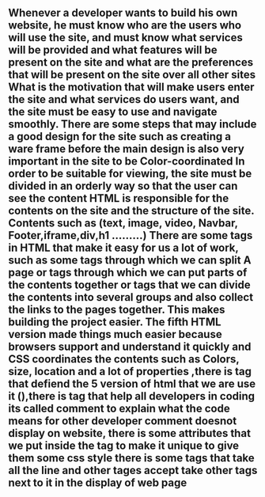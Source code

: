 ## Whenever a developer wants to build his own website, he must know who are the users who will use the site, and  must know what services will be provided and what features will be present on the site and what are the preferences that will be present on the site over all other sites What is the motivation that will make users enter the site and what services do users want, and the site must be easy to use and navigate smoothly. There are some steps that may include a good design for the site such as creating a ware frame before the main design is also very important in the site to be Color-coordinated In order to be suitable for viewing, the site must be divided in an orderly way so that the user can see the content HTML is responsible for the contents on the site and the structure of the site. Contents such as (text, image, video, Navbar, Footer,iframe,div,h1 .........) There are some tags in HTML that make it easy for us a lot of work, such as some tags through which we can split A page or tags through which we can put parts of the contents together or tags that we can divide the contents into several groups and also collect the links to the pages together. This makes building the project easier. The fifth HTML version made things much easier because browsers support and understand it quickly and CSS coordinates the contents such as Colors, size, location and a lot of properties ,there is tag that defiend the 5 version of html that we are use it (<!DOCTYPE html >),there is tag that help all developers in coding its called comment to explain what the code means for other developer comment doesnot display on website, there is some attributes that we put inside the tag to make it unique to give them some css style there is some tags that take all the line and other tages accept take other tags next to it in the display of web page